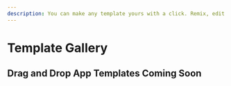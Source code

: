 ```yaml
---
description: You can make any template yours with a click. Remix, edit and customize.
---
```


# Template Gallery

## Drag and Drop App Templates Coming Soon

